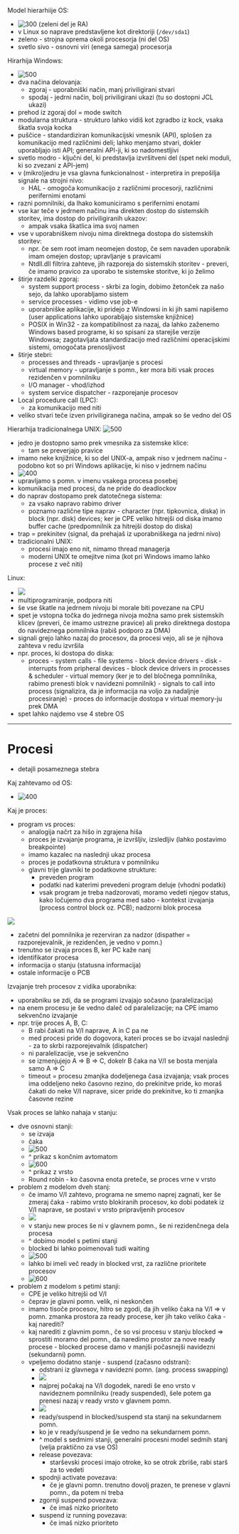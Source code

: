 Model hierarhiije OS:
- ![300](Pasted%20image%2020240304134816.png) (zeleni del je RA)
- v Linux so naprave predstavljene kot direktoriji (`/dev/sda1`)
- zeleno - strojna oprema okoli procesorja (ni del OS)
- svetlo sivo - osnovni viri (enega samega) procesorja

Hirarhija Windows:
- ![500](Pasted%20image%2020240304135423.png)
- dva načina delovanja:
	- zgoraj - uporabniški način, manj priviligirani stvari
	- spodaj - jedrni način, bolj priviligirani ukazi (tu so dostopni JCL ukazi)
- prehod iz zgoraj dol = mode switch
- modularna struktura - strukturo lahko vidiš kot zgradbo iz kock, vsaka škatla svoja kocka
- puščice - standardiziran komunikacijski vmesnik (API), splošen za komunikacijo med različnimi deli; lahko menjamo stvari, dokler uporabljajo isti API; generalni API-ji, ki so nadomestljivi
- svetlo modro - ključni del, ki predstavlja izvršitveni del (spet neki moduli, ki so zvezani z API-jem)
- v (mikro)jedru je vsa glavna funkcionalnost - interpretira in prepošilja signale na strojni nivo:
	- HAL - omogoča komunikacijo z različnimi procesorji, različnimi perifernimi enotami
- razni pomnilniki, da lhako komuniciramo s perifernimi enotami
- vse kar teče v jedrnem načinu ima direkten dostop do sistemskih storitev, ima dostop do priviligiranih ukazov:
	- ampak vsaka škatlica ima svoj namen
- vse v uporabniškem nivoju nima direktnega dostopa do sistemskih storitev:
	- npr. če sem root imam neomejen dostop, če sem navaden uporabnik imam omejen dostop; upravljanje s pravicami
	- Ntdll.dll filtrira zahteve, jih razporeja do sistemskih storitev - preveri, če imamo pravico za uporabo te sistemske storitve, ki jo želimo
- štirje razdelki zgoraj:
	- system support process - skrbi za login, dobimo žetonček za našo sejo, da lahko uporabljamo sistem
	- service processes - vidimo vse job-e
	- uporabniške aplikacije, ki pridejo z Windowsi in ki jih sami napišemo (user applications lahko uporabljajo sistemske knjižnice)
	- POSIX in Win32 - za kompatibilnost za nazaj, da lahko zaženemo Windows based programe, ki so spisani za starejše verzije Windowsa; zagotavljata standardizacijo med različnimi operacijskimi sistemi, omogočata prenosljivost
- štirje stebri:
	- processes and threads - upravljanje s procesi
	- virtual memory - upravljanje s pomn., ker mora biti vsak proces rezidenčen v pomnilniku
	- I/O manager - vhod/izhod
	- system service dispatcher - razporejanje procesov
- Local procedure call (LPC):
	- za komunikacijo med niti
- veliko stvari teče izven priviligiranega načina, ampak so še vedno del OS

Hierarhija tradicionalnega UNIX:
![500](Pasted%20image%2020240304143135.png)
- jedro je dostopno samo prek vmesnika za sistemske klice:
	- tam se preverjajo pravice
- imamo neke knjižnice, ki so del UNIX-a, ampak niso v jedrnem načinu - podobno kot so pri Windows aplikacije, ki niso v jedrnem načinu
- ![400](Pasted%20image%2020240304143510.png)
- upravljamo s pomn. v imenu vsakega procesa posebej
- komunikacija med procesi, da ne pride do deadlockov
- do naprav dostopamo prek datotečnega sistema:
	- za vsako napravo rabimo driver
	- poznamo različne tipe naprav - character (npr. tipkovnica, diska) in block (npr. disk) devices; ker je CPE veliko hitrejši od diska imamo buffer cache (predpomnilnik za hitrejši dostop do diska)
- trap = prekinitev (signal, da prehajaš iz uporabniškega na jedrni nivo)
- tradicionalni UNIX:
	- procesi imajo eno nit, nimamo thread managerja
	- moderni UNIX te omejitve nima (kot pri Windows imamo lahko procese z več niti)

Linux:
- ![](Pasted%20image%2020240304144141.png)
- multiprogramiranje, podpora niti
- še vse škatle na jedrnem nivoju bi morale biti povezane na CPU
- spet je vstopna točka do jedrnega nivoja možna samo prek sistemskih klicev (preveri, če imamo ustrezne pravice) ali preko direktnega dostopa do navideznega pomnilnika (rabiš podporo za DMA)
- signali grejo lahko nazaj do procesov, da procesi vejo, ali se je njihova zahteva v redu izvršila
- npr. proces, ki dostopa do diska:
	- proces - system calls - file systems - block device drivers - disk - interrupts from pripheral devices - block device drivers in processes & scheduler - virtual memory (ker je to del bločnega pomnilnika, rabimo prenesti blok v navidezni pomnilnik) - signals to call into process (signalizira, da je informacija na voljo za nadaljnje procesiranje) - proces do informacije dostopa v virtual memory-ju prek DMA
- spet lahko najdemo vse 4 stebre OS

---
# Procesi
- detajli posameznega stebra

Kaj zahtevamo od OS:
- ![400](Pasted%20image%2020240304145113.png)

Kaj je proces:
- program vs proces:
	- analogija načrt za hišo in zgrajena hiša
	- proces je izvajanje programa, je izvršljiv, izsledljiv (lahko postavimo breakpointe)
	- imamo kazalec na naslednji ukaz procesa
	- proces je podatkovna struktura v pomnilniku
	- glavni trije glavniki te podatkovne strukture:
		- preveden program
		- podatki nad katerimi prevedeni program deluje (vhodni podatki)
		- vsak program je treba nadzorovati, moramo vedeti njegov status, kako ločujemo dva programa med sabo - kontekst izvajanja (process control block oz. PCB); nadzorni blok procesa

![](Pasted%20image%2020240304145736.png)
- začetni del pomnilnika je rezerviran za nadzor (dispather = razporejevalnik, je rezidenčen, je vedno v pomn.)
- trenutno se izvaja proces B, ker PC kaže nanj
- identifikator procesa
- informacija o stanju (statusna informacija)
- ostale informacije o PCB

Izvajanje treh procesov z vidika uporabnika:
- uporabniku se zdi, da se programi izvajajo sočasno (paralelizacija)
- na enem procesu je še vedno daleč od paralelizacije; na CPE imamo sekvenčno izvajanje
- npr. trije proces A, B, C:
	- B rabi čakati na V/I naprave, A in C pa ne
	- med procesi pride do dogovora, kateri proces se bo izvajal naslednji - za to skrbi razporejevalnik (dispatcher)
	- ni paralelizacije, vse je sekvenčno
	- se izmenjujejo A => B => C, dokelr B čaka na V/I se bosta menjala samo A => C
	- timeout = procesu zmanjka dodeljenega časa izvajanja; vsak proces ima oddeljeno neko časovno rezino, do prekinitve pride, ko moraš čakati do neke V/I naprave, sicer pride do prekinitve, ko ti zmanjka časovne rezine

Vsak proces se lahko nahaja v stanju:
- dve osnovni stanji:
	- se izvaja
	- čaka
	- ![500](Pasted%20image%2020240304152626.png)
	- ^ prikaz s končnim avtomatom
	- ![600](Pasted%20image%2020240304152803.png)
	- ^ prikaz z vrsto
	- Round robin - ko časovna enota preteče, se proces vrne v vrsto
- problem z modelom dveh stanj:
	- če imamo V/I zahtevo, programa ne smemo naprej zagnati, ker še zmeraj čaka - rabimo vrsto blokiranih procesov, ko dobi podatek iz V/I naprave, se postavi v vrsto pripravljenih procesov
	- ![](Pasted%20image%2020240304153112.png)
	- v stanju new proces še ni v glavnem pomn., še ni rezidenčnega dela procesa
	- ^ dobimo model s petimi stanji
	- blocked bi lahko poimenovali tudi waiting
	- ![500](Pasted%20image%2020240304154219.png)
	- lahko bi imeli več ready in blocked vrst, za različne prioritete procesov
	- ![600](Pasted%20image%2020240304154245.png)
- problem z modelom s petimi stanji:
	- CPE je veliko hitrejši od V/I
	- čeprav je glavni pomn. velik, ni neskončen
	- imamo tisoče procesov, hitro se zgodi, da jih veliko čaka na V/I => v pomn. zmanka prostora za ready procese, ker jih tako veliko čaka - kaj narediti?
	- kaj narediti z glavnim pomn., če so vsi procesu v stanju blocked => sprostiti moramo del pomn., da naredimo prostor za nove ready procese - blocked procese damo v manjši počasnejši navidezni (sekundarni) pomn.
	- vpeljemo dodatno stanje - suspend (začasno odstrani):
		- odstrani iz glavnega v navidezni pomn. (ang. process swapping)
		- ![](Pasted%20image%2020240304154646.png)
		- najprej počakaj na V/I dogodek, naredi še eno vrsto v navideznem pomnilniku (ready suspended), šele potem ga prenesi nazaj v ready vrsto v glavnem pomn.
		- ![](Pasted%20image%2020240304154839.png)
		- ready/suspend in blocked/suspend sta stanji na sekundarnem pomn.
		- ko je v ready/suspend je še vedno na sekundarnem pomn.
		- ^ model s sedmimi stanji, generalni procesni model sedmih stanj (velja praktično za vse OS)
		- release povezava:
			- starševski procesi imajo otroke, ko se otrok zbriše, rabi starš za to vedeti
		- spodnji activate povezava:
			- če je glavni pomn. trenutno dovolj prazen, te prenese v glavni pomn., da potem ni treba
		- zgornji suspend povezava:
			- če imaš nizko prioriteto
		- suspend iz running povezava:
			- če imaš nizko prioriteto


